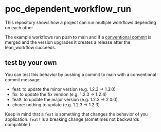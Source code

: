 # poc_dependent_workflow_run
This repository shows how a project can run multiple workflows depending on each other

The example workflows run push to main and if a [conventional commit](https://www.conventionalcommits.org/en/v1.0.0/) is merged and the version upgrades it creates a release after the lean_workflow succeeds.

## test by your own
You can test this behavior by pushing a commit to main with a conventional commit message:

* feat:   to update the minor version (e.g. 1.2.3 -> 1.3.0)
* fix:    to update the fix version (e.g. 1.2.3 -> 1.2.4)
* feat!:  to update the major version (e.g. 1.2.3 -> 2.0.0)
* chore:  nothing to update (e.g. 1.2.3 -> 1.2.3)

Keep in mind that a `feat` is something that changes the behavior of you application.
`feat!` is a breaking change (sometimes not backwards compatible!). 
